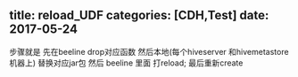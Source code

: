 title: reload_UDF
categories: [CDH,Test]
date: 2017-05-24
---
步骤就是 
先在beeline drop对应函数
然后本地(每个hiveserver 和hivemetastore机器上) 替换对应jar包 
然后 beeline 里面 打reload;
最后重新create